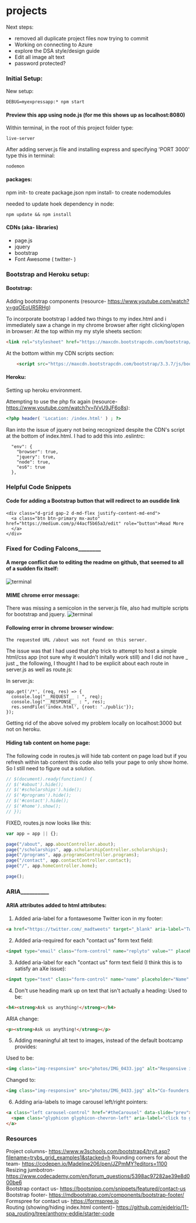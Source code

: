 # projects

Next steps:

- removed all duplicate project files now trying to commit 
- Working on connecting to Azure
- explore the DSA style/design guide
- Edit all image alt text
- password protected?

### Initial Setup:

New setup:

```
DEBUG=myexpressapp:* npm start
```

#### Preview this app using node.js (for me this shows up as localhost:8080)

Within terminal, in the root of this project folder type:

```
live-server
```

After adding server.js file and installing express and specifying 'PORT 3000' type this in terminal:

```
nodemon
```

#### packages:

npm init- to create package.json
npm install- to create nodemodules

needed to update hoek dependency in node:

```
npm update && npm install
```

#### CDNs (aka- libraries)

- page.js
- jquery
- bootstrap
- Font Awesome ( twitter- <i class="fab fa-twitter-square"></i>)

### Bootstrap and Heroku setup:

#### Bootstrap:

Adding bootstrap components (resource- https://www.youtube.com/watch?v=gqOEoUR5RHg)

To incorporate bootstrap I added two things to my index.html and i immediately saw a change in my chrome browser after right clicking/open in browser:
At the top within my my style sheets section:

```html
<link rel="stylesheet" href="https://maxcdn.bootstrapcdn.com/bootstrap/3.3.7/css/bootstrap.min.css" integrity="sha384-BVYiiSIFeK1dGmJRAkycuHAHRg32OmUcww7on3RYdg4Va+PmSTsz/K68vbdEjh4u" crossorigin="anonymous">
```

At the bottom within my CDN scripts section:

```html
    <script src="https://maxcdn.bootstrapcdn.com/bootstrap/3.3.7/js/bootstrap.min.js" integrity="sha384-Tc5IQib027qvyjSMfHjOMaLkfuWVxZxUPnCJA7l2mCWNIpG9mGCD8wGNIcPD7Txa" crossorigin="anonymous"></script>
```

#### Heroku:

Setting up heroku environment.



Attempting to use the php fix again (resource- https://www.youtube.com/watch?v=IVvU9JF6o8s):

```php
<?php header( 'Location: /index.html' ) ; ?>
```

Ran into the issue of jquery not being recognized despite the CDN's script at the bottom of index.html. I had to add this into .eslintrc:

```
  "env": {
    "browser": true,
    "jquery": true,
    "node": true,
    "es6": true
  },
```

### Helpful Code Snippets

#### Code for adding a Bootstrap button that will redirect to an ousdide link

```
<div class="d-grid gap-2 d-md-flex justify-content-md-end">
  <a class="btn btn-primary mx-auto" href="https://medium.com/p/44acf5b65a3/edit" role="button">Read More
  </a>
</div>
```



### Fixed for Coding Falcons________

#### A merge conflict due to editing the readme on github, that seemed to all of a sudden fix itself:

![terminal](public/photos/terminal.png)

#### MIME chrome error message:

There was missing a semicolon in the server.js file, also had multiple scripts for bootstrap and jquery.
![terminal](public/photos/screenshot2.png)

#### Following error in chrome browser window:

```
The requested URL /about was not found on this server.
```

The issue was that I had used that php trick to attempt to host a simple html/css app (not sure why it wouldn't initally work still) and I did not have _ just _ the following, I thought I had to be explicit about each route in server.js as well as route.js:

In server.js:

```
app.get('/*', (req, res) => {
  console.log("__REQUEST__ : ", req);
  console.log("__RESPONSE__ : ", res);
  res.sendFile('index.html', {root: './public'});
});
```

Getting rid of the above solved my problem locally on localhost:3000 but not on heroku.

#### Hiding tab content on home page:

The following code in routes.js will hide tab content on page load but if you refresh within tab content this code also tells your page to only show home. So I still need to figure out a solution.

```js
// $(document).ready(function() {
// $('#about').hide();
// $('#scholarships').hide();
// $('#programs').hide();
// $('#contact').hide();
// $('#home').show();
// });
```

FIXED, routes.js now looks like this:

```js
var app = app || {};

page("/about", app.aboutController.about);
page("/scholarships", app.scholarshipController.scholarships);
page("/programs", app.programsController.programs);
page("/contact", app.contactController.contact);
page("/", app.homeController.home);

page();
```



### ARIA__________

#### ARIA attributes added to html attributes:

1.  Added aria-label for a fontawesome Twitter icon in my footer:

```html
<a href="https://twitter.com/_madtweets" target="_blank" aria-label="Twitter"><i class="fab fa-twitter-square fa-2x"></i></a>
```

2.  Added aria-required for each "contact us" form text field:

```html
<input type="email" class="form-control" name="replyto" value="" placeholder="E-mail" aria-required="true">
```

3.  Added aria-label for each "contact us" form text field (I think this is to satisfy an aXe issue):

```html
<input type="text" class="form-control" name="name" placeholder="Name" aria-label="Form, empty name field" aria-required="true">
```

4.  Don't use heading mark up on text that isn't actually a heading:
    Used to be:

```html
<h4><strong>Ask us anything!</strong></h4>
```

ARIA change:

```html
<p><strong>Ask us anything!</strong></p>
```

5.  Adding meaningful alt text to images, instead of the default bootcamp provides:

Used to be:

```html
<img class="img-responsive" src="photos/IMG_0433.jpg" alt="Responsive imgage">
```

Changed to:

```html
<img class="img-responsive" src="photos/IMG_0433.jpg" alt="Co-founders, Maddy and Ivette pose for selfie">
```

6.  Adding aria-labels to image carousel left/right pointers:

```html
<a class="left carousel-control" href="#theCarousel" data-slide="prev">
  <span class="glyphicon glyphicon-chevron-left" aria-label="click to go to left carousel image"></span>
</a>
```

### Resources

Project columns- https://www.w3schools.com/bootstrap4/tryit.asp?filename=trybs_grid_examples1&stacked=h
Rounding corners for about the team- https://codepen.io/Madeline206/pen/JZPmMY?editors=1100  
Resizing jumbotron- https://www.codecademy.com/en/forum_questions/5398ac97282ae39e8d000be6  
Bootstrap contact us- https://bootsnipp.com/snippets/featured/contact-us  
Bootstrap footer- https://mdbootstrap.com/components/bootstrap-footer/  
Formspree for contact us- https://formspree.io  
Routing (showing/hiding index.html content)- https://github.com/ejdelrio/11-spa_routing/tree/anthony-eddie/starter-code
